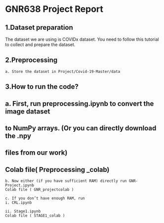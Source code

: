# GNR638 Project Report

## 1.Dataset preparation

The dataset we are using is COVIDx dataset. You need to follow this tutorial to
collect and prepare the dataset.

## 2.Preprocessing

```
a. Store the dataset in Project/Covid-19-Master/data
```
## 3.How to run the code?

## a. First, run preprocessing.ipynb to convert the image dataset

## to NumPy arrays. (Or you can directly download the .npy

## files from our work)

## Colab file( Preprocessing _colab)

```
b. Now either (if you have sufficient RAM) directly run GNR-Project.ipynb
Colab file ( GNR_projectcolab )
```
```
c. If you don’t have enough RAM, run
i. CRL.ipynb
```
```
ii. Stage1.ipynb
Colab file ( STAGE1_colab )
```
```
